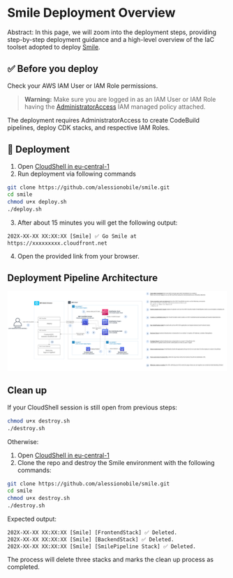 # Smile Deployment Overview

Abstract: In this page, we will zoom into the deployment steps, providing step-by-step deployment guidance and a high-level overview of the IaC toolset adopted to deploy [Smile](../README.md).

## ✅ Before you deploy

Check your AWS IAM User or IAM Role permissions.
> **Warning:**
> Make sure you are logged in as an IAM User or IAM Role having the [AdministratorAccess](https://docs.aws.amazon.com/aws-managed-policy/latest/reference/AdministratorAccess.html) IAM managed policy attached.

The deployment requires AdministratorAccess to create CodeBuild pipelines, deploy CDK stacks, and respective IAM Roles.

## 🚀 Deployment
1. Open [CloudShell in eu-central-1](https://eu-central-1.console.aws.amazon.com/cloudshell/home?region=eu-central-1#)
2. Run deployment via following commands

```sh
git clone https://github.com/alessionobile/smile.git
cd smile
chmod u+x deploy.sh
./deploy.sh
```

3. After about 15 minutes you will get the following output:

```
202X-XX-XX XX:XX:XX [Smile] ✅ Go Smile at https://xxxxxxxxx.cloudfront.net
```

4. Open the provided link from your browser.

## Deployment Pipeline Architecture

![](./diagrams/detect-smile-deployment-with-steps.png)

## Clean up

If your CloudShell session is still open from previous steps:

```sh
chmod u+x destroy.sh
./destroy.sh
```

Otherwise:

1. Open [CloudShell in eu-central-1](https://eu-central-1.console.aws.amazon.com/cloudshell/home?region=eu-central-1#)
2. Clone the repo and destroy the Smile environment with the following commands:

```sh
git clone https://github.com/alessionobile/smile.git
cd smile
chmod u+x destroy.sh
./destroy.sh
```

Expected output:

```
202X-XX-XX XX:XX:XX [Smile] [FrontendStack] ✅ Deleted.
202X-XX-XX XX:XX:XX [Smile] [BackendStack] ✅ Deleted.
202X-XX-XX XX:XX:XX [Smile] [SmilePipeline Stack] ✅ Deleted.
```

The process will delete three stacks and marks the clean up process as completed.